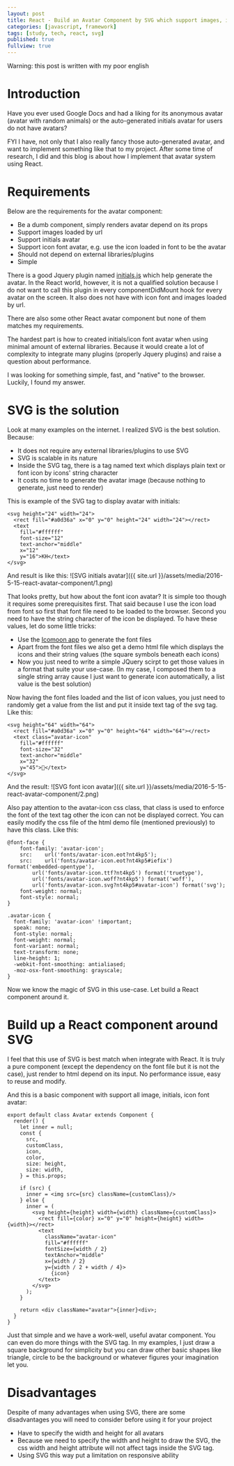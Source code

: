 ```yaml
---
layout: post
title: React - Build an Avatar Component by SVG which support images, initials, and icon font
categories: [javascript, framework]
tags: [study, tech, react, svg]
published: true
fullview: true
---
```


Warning: this post is written with my poor english

# Introduction

Have you ever used Google Docs and had a liking for its anonymous avatar (avatar with random animals) or the auto-generated initials avatar for users do not have avatars?

FYI I have, not only that I also really fancy those auto-generated avatar, and want to implement something like that to my project. After some time of research, I did and this blog is about how I implement that avatar system using React.

# Requirements

Below are the requirements for the avatar component:

- Be a dumb component, simply renders avatar depend on its props
- Support images loaded by url
- Support initials avatar
- Support icon font avatar, e.g. use the icon loaded in font to be the avatar
- Should not depend on external libraries/plugins
- Simple

There is a good Jquery plugin named [initials.js](http://judelicio.us/initial.js/) which help generate the avatar. In the React world, however, it is not a qualified solution because I do not want to call this plugin in every componentDidMount hook for every avatar on the screen. It also does not have with icon font and images loaded by url.

There are also some other React avatar component but none of them matches my requirements.

The hardest part is how to created initials/icon font avatar when using minimal amount of external libraries. Because it would create a lot of complexity to integrate many plugins (properly Jquery plugins) and raise a question about performance.

I was looking for something simple, fast, and "native" to the browser.
Luckily, I found my answer.

# SVG is the solution
Look at many examples on the internet. I realized SVG is the best solution. Because:

- It does not require any external libraries/plugins to use SVG
- SVG is scalable in its nature
- Inside the SVG tag, there is a tag named text which displays plain text or font icon by icons' string character
- It costs no time to generate the avatar image (because nothing to generate, just need to render)

This is example of the SVG tag to display avatar with initials:

    <svg height="24" width="24">
      <rect fill="#a0d36a" x="0" y="0" height="24" width="24"></rect>
      <text
        fill="#ffffff"
        font-size="12"
        text-anchor="middle"
        x="12"
        y="16">KH</text>
    </svg>

And result is like this:
![SVG initials avatar]({{ site.url }}/assets/media/2016-5-15-react-avatar-component/1.png)

That looks pretty, but how about the font icon avatar?
It is simple too though it requires some prerequisites first. That said because I use the icon load from font so first that font file need to be loaded to the browser. Second you need to have the string character of the icon be displayed.
To have these values, let do some little tricks:

- Use the [Icomoon app](https://icomoon.io/app/#/select) to generate the font files
- Apart from the font files we also get a demo html file which displays the icons and their string values (the square symbols beneath each icons)
- Now you just need to write a simple JQuery scirpt to get those values in a format that suite your use-case. (In my case, I composed them to a single string array cause I just want to generate icon automatically, a list value is the best solution)

Now having the font files loaded and the list of icon values, you just need to randomly get a value from the list and put it inside text tag of the svg tag. Like this:

    <svg height="64" width="64">
      <rect fill="#a0d36a" x="0" y="0" height="64" width="64"></rect>
      <text class="avatar-icon"
        fill="#ffffff"
        font-size="32"
        text-anchor="middle"
        x="32"
        y="45"></text>
    </svg>

And the result:
![SVG font icon avatar]({{ site.url }}/assets/media/2016-5-15-react-avatar-component/2.png)

Also pay attention to the avatar-icon css class, that class is used to enforce the font of the text tag other the icon can not be displayed correct. You can easily modify the css file of the html demo file (mentioned previously) to have this class. Like this:

    @font-face {
        font-family: 'avatar-icon';
        src:    url('fonts/avatar-icon.eot?nt4kp5');
        src:    url('fonts/avatar-icon.eot?nt4kp5#iefix') format('embedded-opentype'),
            url('fonts/avatar-icon.ttf?nt4kp5') format('truetype'),
            url('fonts/avatar-icon.woff?nt4kp5') format('woff'),
            url('fonts/avatar-icon.svg?nt4kp5#avatar-icon') format('svg');
        font-weight: normal;
        font-style: normal;
    }

    .avatar-icon {
      font-family: 'avatar-icon' !important;
      speak: none;
      font-style: normal;
      font-weight: normal;
      font-variant: normal;
      text-transform: none;
      line-height: 1;
      -webkit-font-smoothing: antialiased;
      -moz-osx-font-smoothing: grayscale;
    }

Now we know the magic of SVG in this use-case. Let build a React component around it.

# Build up a React component around SVG

I feel that this use of SVG is best match when integrate with React. It is truly a pure component (except the dependency on the font file but it is not the case), just render to html depend on its input. No performance issue, easy to reuse and modify.

And this is a basic component with support all image, initials, icon font avatar:

    export default class Avatar extends Component {
      render() {
        let inner = null;
        const {
          src,
          customClass,
          icon,
          color,
          size: height,
          size: width,
        } = this.props;

        if (src) {
          inner = <img src={src} className={customClass}/>
        } else {
          inner = (
            <svg height={height} width={width} className={customClass}>
              <rect fill={color} x="0" y="0" height={height} width={width}></rect>
              <text
                className="avatar-icon"
                fill="#ffffff"
                fontSize={width / 2}
                textAnchor="middle"
                x={width / 2}
                y={width / 2 + width / 4}>
                  {icon}
              </text>
            </svg>
          );
        }

        return <div className="avatar">{inner}<div>;
      }
    }

Just that simple and we have a work-well, useful avatar component.
You can even do more things with the SVG tag. In my examples, I just draw a square background for simplicity but you can draw other basic shapes like triangle, circle to be the background or whatever figures your imagination let you.

# Disadvantages

Despite of many advantages when using SVG, there are some disadvantages you will need to consider before using it for your project

- Have to specify the width and height for all avatars
- Because we need to specify the width and height to draw the SVG, the css width and height attribute will not affect tags inside the SVG tag.
- Using SVG this way put a limitation on responsive ability
